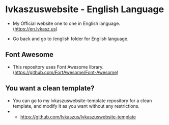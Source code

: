 # lvkaszuswebsite - English Language
- My Official website one to one in English language. (https://en.lvkasz.us)

- Go back and go to /english folder for English language.

## Font Awesome
- This repository uses Font Awesome library. (https://github.com/FortAwesome/Font-Awesome)

## You want a clean template?
- You can go to my lvkaszuswebsite-template repository for a clean template, and modify it as you want without any restrictions.
- - https://github.com/lvkaszus/lvkaszuswebsite-template
